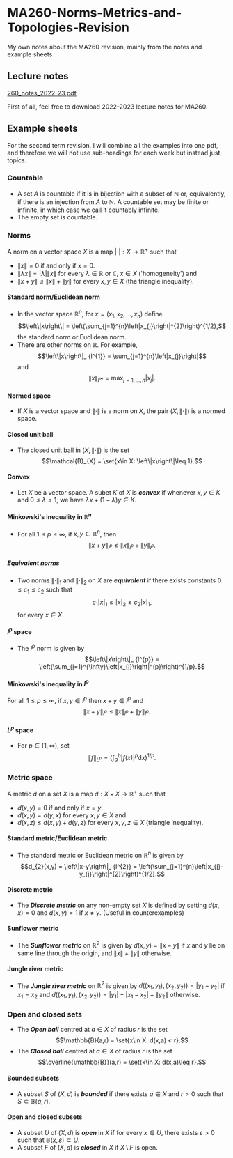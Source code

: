 # MA260-Norms-Metrics-and-Topologies-Revision
My own notes about the MA260 revision, mainly from the notes and example sheets

## Lecture notes

[260_notes_2022-23.pdf](https://github.com/Louisli0515/MA260-Norms-Metrics-and-Topologies-Revision/files/11422967/260_notes_2022-23.pdf)

First of all, feel free to download 2022-2023 lecture notes for MA260.

## Example sheets

For the second term revision, I will combine all the examples into one pdf, and therefore we will not use sub-headings for each week but instead just topics.

### Countable

* A set $A$ is countable if it is in bijection with a subset of $\mathbb{N}$ or, equivalently, if there is an injection from $A$ to $\mathbb{N}$. A countable set may be finite or infinite, in which case we call it countably infinite. 
* The empty set is countable.

### Norms

A norm on a vector space $X$ is a map $\left|\cdot\right|:X\to\mathbb{R}^{+}$ such that 

* $\left\|x\right\| = 0$ if and only if $x = 0$.
* $\left\|\lambda x\right\| = \left|\lambda\right|\left\|x\right\|$ for every $\lambda\in\mathbb{R}$ or $\mathbb{C}$, $x\in X$ ('homogeneity') and 
* $\left\|x+y\right\|\leq\left\|x\right\|+\left\|y\right\|$ for every $x,y\in X$ (the triangle inequality).

#### Standard norm/Euclidean norm

* In the vector space $\mathbb{R}^{n}$, for $x = (x_{1},x_{2},...,x_{n})$ define $$\left\|x\right\| = \left(\sum_{j=1}^{n}\left|x_{j}\right|^{2}\right)^{1/2},$$ the standard norm or Euclidean norm.
* There are other norms on $\mathbb{R}$. For example, $$\left\|x\right\|_ {l^{1}} = \sum_{j=1}^{n}\left|x_{j}\right|$$ and $$\left\|x\right\|_ {l^{\infty}} = \max_{j=1,...,n}\left|x_{j}\right|.$$

#### Normed space

* If $X$ is a vector space and $\left\|\cdot\right\|$ is a norm on $X$, the pair $(X,\left\|\cdot\right\|)$ is a normed space.

#### Closed unit ball

* The closed unit ball in $(X,\left\|\cdot\right\|)$ is the set $$\mathcal{B}_{X} = \set{x\in X: \left\|x\right\|\leq 1}.$$

#### Convex

* Let $X$ be a vector space. A subet $K$ of $X$ is ***convex*** if whenever $x,y\in K$ and $0\leq\lambda\leq 1$, we have $\lambda x+ (1-\lambda)y\in K$.

#### Minkowski's inequality in $\mathbb{R}^{n}$

* For all $1\leq p\leq\infty$, if $x,y\in\mathbb{R}^{n}$, then $$\left\|x+y\right\|_ {l^{p}}\leq\left\|x\right\|_ {l^{p}} + \left\|y\right\|_ {l^{p}}.$$

##### Equivalent norms

* Two norms $\left\|\cdot\right\|_ {1}$ and $\left\|\cdot\right\|_ {2}$ on $X$ are ***equivalent*** if there exists constants $0 \leq c_{1}\leq c_{2}$ such that $$c_{1} \left|x\right|_ {1}\leq\left|x\right|_ {2}\leq c_{2}\left|x\right|_ {1},$$ for every $x\in X$.

#### $l^{p}$ space

* The $l^{p}$ norm is given by $$\left\|x\right\|_ {l^{p}} = \left(\sum_{j=1}^{\infty}\left|x_{j}\right|^{p}\right)^{1/p}.$$

#### Minkowski's inequality in $l^{p}$

For all $1\leq p\leq\infty$, if $x,y\in l^{p}$ then $x+y\in l^{p}$ and $$\left\|x+y\right\|_ {l^{p}}\leq\left\|x\right\|_ {l^{p}} + \left\|y\right\|_ {l^{p}}.$$

#### $L^{p}$ space

* For $p\in [1,\infty)$, set $$\left\|f\right\|_ {L^{p}} = \left(\int_{a}^{b}\left|f(x)\right|^{p}\mathrm{d}x\right)^{1/p}.$$

### Metric space

A metric $d$ on a set $X$ is a map $d:X\times X\to\mathbb{R}^{+}$ such that 

* $d(x,y) = 0$ if and only if $x = y$.
* $d(x,y) = d(y,x)$ for every $x,y\in X$ and 
* $d(x,z)\leq d(x,y)+d(y,z)$ for every $x,y,z\in X$ (triangle inequality).

#### Standard metric/Euclidean metric

* The standard metric or Euclidean metric on $\mathbb{R}^{n}$ is given by $$d_{2}(x,y) = \left\|x-y\right\|_ {l^{2}} = \left(\sum_{j=1}^{n}\left|x_{j}-y_{j}\right|^{2}\right)^{1/2}.$$

#### Discrete metric 

* The ***Discrete metric*** on any non-empty set $X$ is defined by setting $d(x,x) = 0$ and $d(x,y) = 1$ if $x\ne y$. (Useful in counterexamples)

#### Sunflower metric 

* The ***Sunflower metric*** on $\mathbb{R}^{2}$ is given by $d(x,y) = \left\|x-y\right\|$ if $x$ and $y$ lie on same line through the origin, and $\left\|x\right\|+\left\|y\right\|$ otherwise.

#### Jungle river metric

* The ***Jungle river metric*** on $\mathbb{R}^{2}$ is given by $d((x_{1},y_{1}),(x_{2},y_{2})) = \left|y_{1}-y_{2}\right|$ if $x_{1}= x_{2}$ and $d((x_{1},y_{1}),(x_{2},y_{2})) = \left|y_{1}\right|+\left|x_{1}-x_{2}\right|+\left\|y_{2}\right\|$ otherwise.

### Open and closed sets

* The ***Open ball*** centred at $a\in X$ of radius $r$ is the set $$\mathbb{B}(a,r) = \set{x\in X: d(x,a) < r}.$$
* The ***Closed ball*** centred at $a\in X$ of radius $r$ is the set $$\overline{\mathbb{B}}(a,r) = \set{x\in X: d(x,a)\leq r}.$$

#### Bounded subsets

* A subset $S$ of $(X,d)$ is ***bounded*** if there exists $a\in X$ and $r > 0$ such that $S\subset\mathbb{B}(a,r)$.

#### Open and closed subsets

* A subset $U$ of $(X,d)$ is ***open*** in $X$ if for every $x\in U$, there exists $\varepsilon > 0$ such that $\mathbb{B}(x,\varepsilon)\subset U$.
* A subset $F$ of $(X,d)$ is ***closed*** in $X$ if $X\setminus F$ is open.
